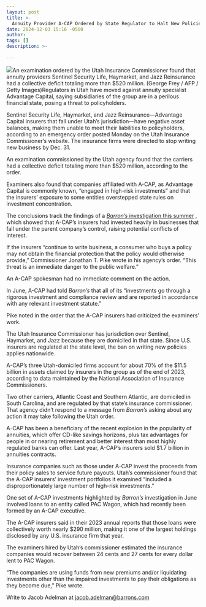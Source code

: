 ```yaml
---
layout: post
title: >-
  Annuity Provider A-CAP Ordered by State Regulator to Halt New Policies
date: 2024-12-03 15:16 -0500
author: 
tags: []
description: >-
  
---
```

![](https://images.barrons.com/im-90190855?width=639&height=426)An examination ordered by the Utah Insurance Commissioner found that annuity providers Sentinel Security Life, Haymarket, and Jazz Reinsurance had a collective deficit totaling more than \$520 million.  (George Frey / AFP / Getty Images)Regulators in Utah have moved against annuity specialist Advantage Capital, saying subsidiaries of the group are in a perilous financial state, posing a threat to policyholders.

Sentinel Security Life, Haymarket, and Jazz Reinsurance—Advantage Capital insurers that fall under Utah’s jurisdiction—have negative asset balances, making them unable to meet their liabilities to policyholders, according to an emergency order posted Monday on the Utah Insurance Commissioner’s website. The insurance firms were directed to stop writing new business by Dec. 31.

An examination commissioned by the Utah agency found that the carriers had a collective deficit totaling more than \$520 million, according to the order.

Examiners also found that companies affiliated with A-CAP, as Advantage Capital is commonly known, “engaged in high-risk investments” and that the insurers’ exposure to some entities overstepped state rules on investment concentration.

The conclusions track the findings of a [*Barron’s* investigation this summer](https://www.barrons.com/articles/annuities-risks-retirement-sentinel-atlantic-coast-a-cap-ec9dbba5?mod=article_inline) , which showed that A-CAP’s insurers had invested heavily in businesses that fall under the parent company’s control, raising potential conflicts of interest.

If the insurers “continue to write business, a consumer who buys a policy may not obtain the financial protection that the policy would otherwise provide,” Commissioner Jonathan T. Pike wrote in his agency’s order. “This threat is an immediate danger to the public welfare.”

An A-CAP spokesman had no immediate comment on the action.

In June, A-CAP had told *Barron’s* that all of its “investments go through a rigorous investment and compliance review and are reported in accordance with any relevant investment statute.”

Pike noted in the order that the A-CAP insurers had criticized the examiners’ work.

The Utah Insurance Commissioner has jurisdiction over Sentinel, Haymarket, and Jazz because they are domiciled in that state. Since U.S. insurers are regulated at the state level, the ban on writing new policies applies nationwide.

A-CAP’s three Utah-domiciled firms account for about 70% of the \$11.5 billion in assets claimed by insurers in the group as of the end of 2023, according to data maintained by the National Association of Insurance Commissioners.

Two other carriers, Atlantic Coast and Southern Atlantic, are domiciled in South Carolina, and are regulated by that state’s insurance commissioner. That agency didn’t respond to a message from *Barron’s* asking about any action it may take following the Utah order.

A-CAP has been a beneficiary of the recent explosion in the popularity of annuities, which offer CD-like savings horizons, plus tax advantages for people in or nearing retirement and better interest than most highly regulated banks can offer. Last year, A-CAP’s insurers sold \$1.7 billion in annuities contracts.

Insurance companies such as those under A-CAP invest the proceeds from their policy sales to service future payouts. Utah’s commissioner found that the A-CAP insurers’ investment portfolios it examined “included a disproportionately large number of high-risk investments.”

One set of A-CAP investments highlighted by *Barron’s* investigation in June involved loans to an entity called PAC Wagon, which had recently been formed by an A-CAP executive.

The A-CAP insurers said in their 2023 annual reports that those loans were collectively worth nearly \$290 million, making it one of the largest holdings disclosed by any U.S. insurance firm that year.

The examiners hired by Utah’s commissioner estimated the insurance companies would recover between 24 cents and 27 cents for every dollar lent to PAC Wagon.

“The companies are using funds from new premiums and/or liquidating investments other than the impaired investments to pay their obligations as they become due,” Pike wrote.

Write to Jacob Adelman at [jacob.adelman@barrons.com](mailto:jacob.adelman@barrons.com)


